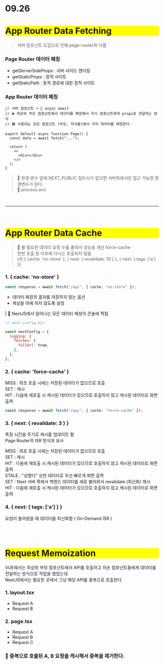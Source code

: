 # 09.26

# <div style="background-color: yellow;">App Router Data Fetching</div>

> 서버 컴포넌트 도입으로 인해 page-router와 다름

### Page Router 데이터 페칭

- getServerSideProps : 서버 사이드 렌더링
- getStaticProps : 정적 사이트
- getStaticPath : 동적 경로에 대한 정적 사이트

### App Router 데이터 페칭

```tsx
// 서버 컴포넌트 + 📌 async await
// ❌ 최상위 부모 컴포넌트에서 데이터를 페칭해서 자식 컴포넌트에게 props로 전달하는 방식
// 🟢 사용되는 모든 컴포넌트 (부모, 자식들)에서 각각 데이터를 페칭한다.

export default async function Page() {
  const data = await fetch("...");

  return (
    <>
      <div></div>
    </>
  );
}
```

> 📌 환경 변수 앞에 NEXT_PUBLIC 접두사가 없으면 서버측에서만 접근 가능한 환경변수가 된다. <br/>
> 📌 process.env

<br/>

---

<br/>

# <div style="background-color: yellow;">App Router Data Cache</div>

> 📌 불 필요한 데이터 요청 수를 줄여서 성능을 개선 force-cache <br/>
> 한번 호출 된 이후에 다시는 호출되지 않음 <br/>
> cf) { cache: 'no-store' }, { next: { revalidate: 10 } }, { next: { tags: ['a'] }}

### 1. { cache: 'no-store' }

```ts
const response = await fetch("/api", { cache: "no-store" });
```

- 데이터 페칭의 결과를 저장하지 않는 옵션
- 캐싱을 아예 하지 않도록 설정

| 📌 NextJS에서 일어나는 모든 데이터 페칭이 콘솔에 찍힘

```mjs
// next.config.mjs

const nextConfig = {
  logging: {
    fetches: {
      fullUrl: true,
    },
  },
};
```

### 2. { cache: 'force-cache' }

MISS : 최초 호출 시에는 저장된 데이터가 없으므로 호출 <br/>
SET : 캐시 <br/>
HIT : 다음에 재호출 시 캐시된 데이터가 있으므로 호출하지 않고 캐시된 데이터로 화면 출력 <br/>

```ts
const response = await fetch("/api", { cache: "force-cache" });
```

### 3. { next: { revalidate: 3 } }

특정 시간을 주기로 캐시를 업데이트 함 <br/>
Page Router의 ISR 방식과 유사

MISS : 최초 호출 시에는 저장된 데이터가 없으므로 호출 <br/>
SET : 캐시 <br/>
HIT : 다음에 재호출 시 캐시된 데이터가 있으므로 호출하지 않고 캐시된 데이터로 화면 출력 <br/>
STALE : "상했다" 상한 데이터로 우선 빠르게 화면 출력 <br/>
SET : Next 서버 쪽에서 백엔드 데이터를 새로 불러와서 revalidate (최신화) 캐시 <br/>
HIT : 다음에 재호출 시 캐시된 데이터가 있으므로 호출하지 않고 캐시된 데이터로 화면 출력 <br/>

### 4. { next: { tags: ['a'] } }

요청이 들어왔을 때 데이터를 최신화함 ( On-Demand ISR )

<br/>
<br/>

# <div style="background-color: yellow;">Request Memoization</div>

VUE에서는 최상위 부모 컴포넌트에서 API를 호출하고 자손 컴포넌트들에게 데이터를 전달하는 방식으로 작업을 했었는데 <br/>
NextJS에서는 필요한 곳에서 그냥 해당 API를 중복으로 호출한다. <br/>

### 1. layout.tsx

- Request A
- Request B

### 2. page.tsx

- Request A
- Request B
- Request C

### 📌 중복으로 호출된 A, B 요청을 캐시해서 중복을 제거한다.
